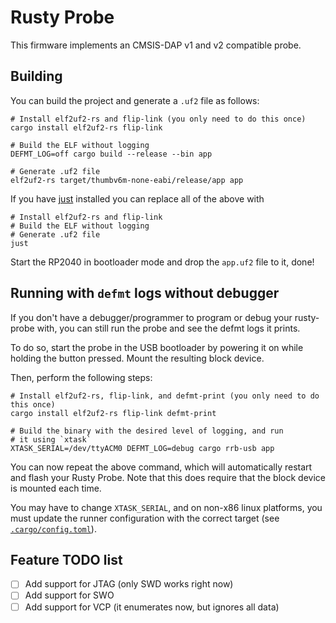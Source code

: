 # Rusty Probe

This firmware implements an CMSIS-DAP v1 and v2 compatible probe.

## Building

You can build the project and generate a `.uf2` file as follows:

```console
# Install elf2uf2-rs and flip-link (you only need to do this once)
cargo install elf2uf2-rs flip-link

# Build the ELF without logging
DEFMT_LOG=off cargo build --release --bin app

# Generate .uf2 file
elf2uf2-rs target/thumbv6m-none-eabi/release/app app
```

If you have [just](https://github.com/casey/just) installed you can replace all of the above with

```console
# Install elf2uf2-rs and flip-link
# Build the ELF without logging
# Generate .uf2 file
just
```

Start the RP2040 in bootloader mode and drop the `app.uf2` file to it, done!

## Running with `defmt` logs without debugger

If you don't have a debugger/programmer to program or debug your rusty-probe with, you can still run the probe and see the defmt logs it prints.

To do so, start the probe in the USB bootloader by powering it on while holding the button pressed. Mount the resulting block device.

Then, perform the following steps:

```console
# Install elf2uf2-rs, flip-link, and defmt-print (you only need to do this once)
cargo install elf2uf2-rs flip-link defmt-print

# Build the binary with the desired level of logging, and run
# it using `xtask`
XTASK_SERIAL=/dev/ttyACM0 DEFMT_LOG=debug cargo rrb-usb app
```

You can now repeat the above command, which will automatically restart and flash your Rusty Probe. Note that this does require that the block device is mounted each time.

You may have to change `XTASK_SERIAL`, and on non-x86 linux platforms, you must update the runner configuration with the correct target (see [`.cargo/config.toml`](.cargo/config.toml#L15)).

## Feature TODO list

- [ ] Add support for JTAG (only SWD works right now)
- [ ] Add support for SWO
- [ ] Add support for VCP (it enumerates now, but ignores all data)

